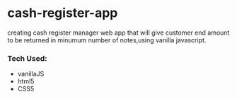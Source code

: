 # cash-register-app
creating cash register manager web app that will give customer end amount to be returned in minumum number of notes,using vanilla javascript.
### Tech Used:
- vanillaJS
- html5
- CSS5
